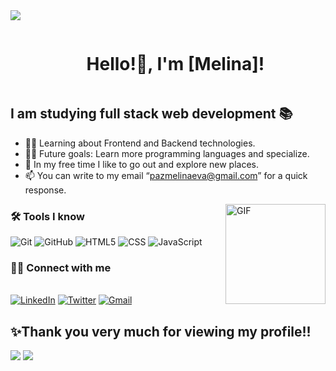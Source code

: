 <img src="https://user-images.githubusercontent.com/73097560/115834477-dbab4500-a447-11eb-908a-139a6edaec5c.gif">
<!--Inicio-->
<div id="user-content-toc">
  <ul align="center">
    <summary><h1 style="display: inline-block">Hello!👋, I'm [Melina]!</h1></summary>
  </ul>
</div>

## I am studying full stack web development 📚

- 👨‍💻 Learning about Frontend and Backend technologies.
- 💪🏼 Future goals: Learn more programming languages and specialize.
- 🧉 In my free time I like to go out and explore new places.
- 📫 You can write to my email “pazmelinaeva@gmail.com” for a quick response.

<img src="https://i.giphy.com/media/v1.Y2lkPTc5MGI3NjExM2w4NmhkNzhtZ3NwaXloeThydjlyZ3BjcXkwYmxzd3hzZHkxdXBnYSZlcD12MV9pbnRlcm5hbF9naWZfYnlfaWQmY3Q9Zw/3o85xyGspig9UUbHc4/giphy.gif" align="right" alt="GIF" height="160px"/>

<h3>🛠 Tools I know</h3> 

  ![Git](https://img.shields.io/badge/Git-F05032?style=for-the-badge&logo=git&logoColor=white)
  ![GitHub](https://img.shields.io/badge/GitHub-100000?style=for-the-badge&logo=github&logoColor=white)
  ![HTML5](https://img.shields.io/badge/HTML5-E34F26?style=for-the-badge&logo=html5&logoColor=white)
  ![CSS](https://img.shields.io/badge/CSS-239120?&style=for-the-badge&logo=css3&logoColor=white)
  ![JavaScript](https://img.shields.io/badge/JavaScript-323330?style=for-the-badge&logo=javascript&logoColor=F7DF1E)

<h3>🤝🏻 Connect with me </h3> 
<br>
<a href="https://www.linkedin.com/in/meliev9/"><img src="https://img.shields.io/badge/linkedin-%230077B5.svg?&style=for-the-badge&logo=linkedin&logoColor=white" alt="LinkedIn" /></a>
<a href="https://x.com/home"><img src="https://img.shields.io/badge/Twitter-1DA1F2?style=for-the-badge&logo=twitter&logoColor=white" alt="Twitter" /></a>
<a href="mailto:pazmelinaeva@gmail.com?subject=Hola%20"><img src="https://img.shields.io/badge/gmail-%23D14836.svg?&style=for-the-badge&logo=gmail&logoColor=white" alt="Gmail"/></a>

<h2>✨Thank you very much for viewing my profile!!</h2> 
<img src="https://media.tenor.com/Rc9fMpcDoKUAAAAi/blankies-pepe.gif"/>

<img src="https://user-images.githubusercontent.com/73097560/115834477-dbab4500-a447-11eb-908a-139a6edaec5c.gif">

